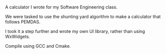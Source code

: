 A calculator I wrote for my Software Engineering class.

We were tasked to use the shunting yard algorithm to make a calculator that follows PEMDAS.

I took it a step further and wrote my own UI library, rather than using WxWidgets.

Compile using GCC and Cmake.
